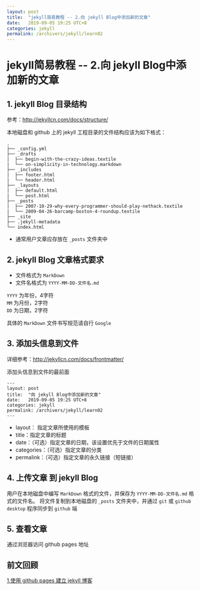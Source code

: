 ```yaml
---
layout: post
title:  "jekyll简易教程 -- 2.向 jekyll Blog中添加新的文章"
date:   2019-09-05 19:25 UTC+8
categories: jekyll
permalink: /archivers/jekyll/learn02
---
```


# jekyll简易教程 -- 2.向 jekyll Blog中添加新的文章

## 1. jekyll Blog 目录结构

参考：http://jekyllcn.com/docs/structure/  

本地磁盘和 github 上的 jekyll 工程目录的文件结构应该为如下格式：

```
.
├── _config.yml
├── _drafts
|  ├── begin-with-the-crazy-ideas.textile
|  └── on-simplicity-in-technology.markdown
├── _includes
|  ├── footer.html
|  └── header.html
├── _layouts
|  ├── default.html
|  └── post.html
├── _posts
|  ├── 2007-10-29-why-every-programmer-should-play-nethack.textile
|  └── 2009-04-26-barcamp-boston-4-roundup.textile
├── _site
├── .jekyll-metadata
└── index.html
```

- 通常用户文章应存放在 `_posts` 文件夹中

## 2. jekyll Blog 文章格式要求

- 文件格式为 `MarkDown`
- 文件名格式为 `YYYY-MM-DD-文件名.md`

`YYYY` 为年份，4字符  
`MM` 为月份，2字符  
`DD` 为日期，2字符  

具体的 `MarkDown` 文件书写规范请自行 `Google`

## 3. 添加头信息到文件

详细参考：http://jekyllcn.com/docs/frontmatter/  

添加头信息到文件的最前面
```
---
layout: post
title:  "向 jekyll Blog中添加新的文章"
date:   2019-09-05 19:25 UTC+8
categories: jekyll
permalink: /archivers/jekyll/learn02
---
```

- layout： 指定文章所使用的模板
- title：指定文章的标题
- date：（可选）指定文章的日期，该设置优先于文件的日期属性
- categories：（可选）指定文章的分类
- permalink：（可选）指定文章的永久链接（短链接）

## 4. 上传文章 到 jekyll Blog

用户在本地磁盘中编写 `MarkDown` 格式的文件，并保存为 `YYYY-MM-DD-文件名.md` 格式的文件名。
将文件复制到本地磁盘的 `_posts` 文件夹中，并通过 `git` 或 `github desktop` 程序同步到 `github` 端

## 5. 查看文章

通过浏览器访问 github pages 地址

## 前文回顾

[1.使用 github pages 建立 jekyll 博客](https://grn36909.github.io/archivers/jekyll/learn01)  
